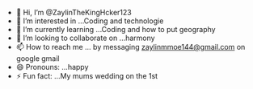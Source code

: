 - 👋 Hi, I’m @ZaylinTheKingHcker123
- 👀 I’m interested in ...Coding and technologie
- 🌱 I’m currently learning ...Coding and how to put geography 
- 💞️ I’m looking to collaborate on ...harmony
- 📫 How to reach me ... by messaging zaylinmmoe144@gmail.com on google gmail
- 😄 Pronouns: ...happy 
- ⚡ Fun fact: ...My mums wedding on the 1st
  

<!---
ZaylinTheKingHcker123/ZaylinTheKingHcker123 is a ✨ special ✨ repository because its `README.md` (this file) appears on your GitHub profile.
You can click the Preview link to take a look at your changes.
--->
